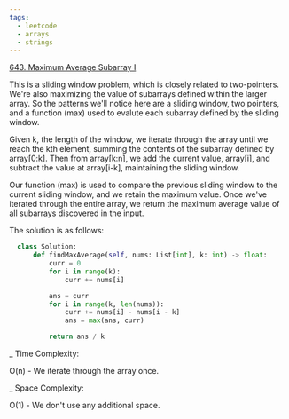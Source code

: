```yaml
---
tags:
  - leetcode
  - arrays
  - strings
---
```


<a href="https://leetcode.com/problems/maximum-average-subarray-i/">
643. Maximum Average Subarray I</a>

This is a sliding window problem, which is closely related to two-pointers.
We're also maximizing the value of subarrays defined within the larger array. So
the patterns we'll notice here are a sliding window, two pointers, and a
function (max) used to evalute each subarray defined by the sliding window.

Given k, the length of the window, we iterate through the array until we reach
the kth element, summing the contents of the subarray defined by array[0:k].
Then from array[k:n], we add the current value, array[i], and subtract the value
at array[i-k], maintaining the sliding window.

Our function (max) is used to compare the previous sliding window to the current
sliding window, and we retain the maximum value. Once we've iterated through the
entire array, we return the maximum average value of all subarrays discovered in
the input.

The solution is as follows:

```python
  class Solution:
      def findMaxAverage(self, nums: List[int], k: int) -> float:
          curr = 0
          for i in range(k):
              curr += nums[i]

          ans = curr
          for i in range(k, len(nums)):
              curr += nums[i] - nums[i - k]
              ans = max(ans, curr)

          return ans / k
```

\_ Time Complexity:

O(n) - We iterate through the array once.

\_ Space Complexity:

O(1) - We don't use any additional space.
